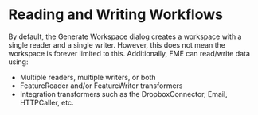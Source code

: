 # Reading and Writing Workflows #

By default, the Generate Workspace dialog creates a workspace with a single reader and a single writer. However, this does not mean the workspace is forever limited to this. Additionally, FME can read/write data using:

- Multiple readers, multiple writers, or both
- FeatureReader and/or FeatureWriter transformers
- Integration transformers such as the DropboxConnector, Email, HTTPCaller, etc.
